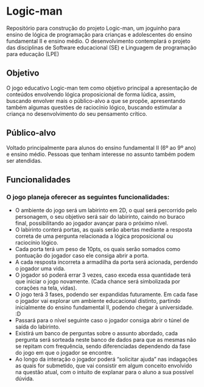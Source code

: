 # Logic-man
Repositório para construção do projeto Logic-man, um joguinho para ensino de lógica de programação para crianças e adolescentes do ensino fundamental II e ensino médio.
O desenvolvimento contemplará o projeto das disciplinas de Software educacional (SE) e Linguagem de programação para educação (LPE)

## Objetivo
O jogo educativo Logic-man tem como objetivo principal a apresentação de conteúdos envolvendo lógica proposicional de forma lúdica, assim, buscando envolver mais o público-alvo a que se propõe, apresentando também algumas questões de raciocínio lógico, buscando estimular a criança no desenvolvimento do seu pensamento crítico.

## Público-alvo
Voltado principalmente para alunos do ensino fundamental II (6º ao 9º ano) e ensino médio. Pessoas que tenham interesse no assunto também podem ser atendidas. 

## Funcionalidades
### O jogo planeja oferecer as seguintes funcionalidades:
- O ambiente do jogo será um labirinto em 2D, o qual será percorrido pelo personagem, o seu objetivo será sair do labirinto, caindo no buraco final, possibilitando ao jogador avançar para o próximo nível.
- O labirinto conterá portas, as quais serão abertas mediante a resposta correta de uma pergunta relacionada a lógica proposicional ou raciocínio lógico.
- Cada porta terá um peso de 10pts, os quais serão somados como pontuação do jogador caso ele consiga abrir a porta.
- A cada resposta incorreta a armadilha da porta será acionada, perdendo o jogador uma vida.
- O jogador só poderá errar 3 vezes, caso exceda essa quantidade terá que iniciar o jogo novamente. (Cada chance será simbolizada por corações na tela, vidas).
- O jogo terá 3 fases, podendo ser expandidas futuramente. Em cada fase o jogador vai explorar um ambiente educacional distinto, partindo inicialmente do ensino fundamental II, podendo chegar à universidade. :D
- Passará para o nível seguinte caso o jogador consiga abrir o túnel de saída do labirinto.
- Existirá um banco de perguntas sobre o assunto abordado, cada pergunta será sorteada neste banco de dados para que as mesmas não se repitam com frequência, sendo diferenciadas dependendo da fase do jogo em que o jogador se encontre.
- Ao longo da interação o jogador poderá “solicitar ajuda” nas indagações as quais for submetido, que vai consistir em algum conceito envolvido na questão atual, com o intuito de explanar para o aluno a sua possível dúvida.
